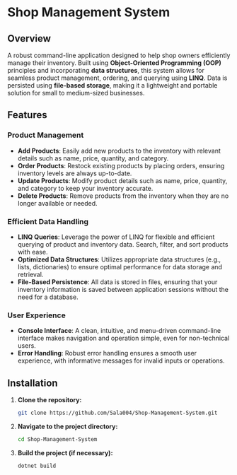# Shop Management System
## Overview

A robust command-line application designed to help shop owners efficiently manage their inventory. Built using **Object-Oriented Programming (OOP)** principles and incorporating **data structures**, this system allows for seamless product management, ordering, and querying using **LINQ**. Data is persisted using **file-based storage**, making it a lightweight and portable solution for small to medium-sized businesses.

## Features

### **Product Management**
- **Add Products**: Easily add new products to the inventory with relevant details such as name, price, quantity, and category.
- **Order Products**: Restock existing products by placing orders, ensuring inventory levels are always up-to-date.
- **Update Products**: Modify product details such as name, price, quantity, and category to keep your inventory accurate.
- **Delete Products**: Remove products from the inventory when they are no longer available or needed.

### **Efficient Data Handling**
- **LINQ Queries**: Leverage the power of LINQ for flexible and efficient querying of product and inventory data. Search, filter, and sort products with ease.
- **Optimized Data Structures**: Utilizes appropriate data structures (e.g., lists, dictionaries) to ensure optimal performance for data storage and retrieval.
- **File-Based Persistence**: All data is stored in files, ensuring that your inventory information is saved between application sessions without the need for a database.

### **User Experience**
- **Console Interface**: A clean, intuitive, and menu-driven command-line interface makes navigation and operation simple, even for non-technical users.
- **Error Handling**: Robust error handling ensures a smooth user experience, with informative messages for invalid inputs or operations.

## Installation
1.  **Clone the repository:**
    ```bash
    git clone https://github.com/Sala004/Shop-Management-System.git
    ```
2.  **Navigate to the project directory:**
    ```bash
    cd Shop-Management-System
    ```
3.  **Build the project (if necessary):** 
    ```bash
    dotnet build
    ```


